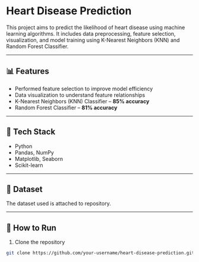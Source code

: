 # Heart Disease Prediction

This project aims to predict the likelihood of heart disease using machine learning algorithms. It includes data preprocessing, feature selection, visualization, and model training using K-Nearest Neighbors (KNN) and Random Forest Classifier.

---

## 📊 Features

- Performed feature selection to improve model efficiency
- Data visualization to understand feature relationships
- K-Nearest Neighbors (KNN) Classifier – **85% accuracy**
- Random Forest Classifier – **81% accuracy**

---

## 🔧 Tech Stack

- Python
- Pandas, NumPy
- Matplotlib, Seaborn
- Scikit-learn

---

## 📁 Dataset

The dataset used is attached to repository.

---

## 🚀 How to Run

1. Clone the repository  
```bash
git clone https://github.com/your-username/heart-disease-prediction.git
